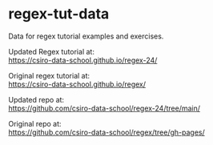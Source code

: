 # regex-tut-data

Data for regex tutorial examples and exercises.  
  
Updated Regex tutorial at:  
https://csiro-data-school.github.io/regex-24/ 
  
Original regex tutorial at:  
https://csiro-data-school.github.io/regex/ 
  
  
Updated repo at:  
https://github.com/csiro-data-school/regex-24/tree/main/  

Original repo at:  
https://github.com/csiro-data-school/regex/tree/gh-pages/ 
